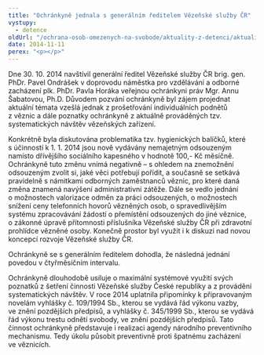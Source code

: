 ```yaml
---
title: "Ochránkyně jednala s generálním ředitelem Vězeňské služby ČR"
vystupy:
  - detence
oldUrl: "/ochrana-osob-omezenych-na-svobode/aktuality-z-detenci/aktuality-z-detenci-2014/ochrankyne-jednala-s-generalnim-reditelem-vezenske-sluzby-cr/"
date: 2014-11-11
perex: "<p></p>"
---
```


<!-- imported from the old website -->

<p>Dne 30. 10. 2014 navštívil generální ředitel Vězeňské služby ČR brig. gen. PhDr. Pavel Ondrášek v doprovodu náměstka pro vzdělávání a odborné zacházení plk. PhDr. Pavla Horáka veřejnou ochránkyni práv Mgr. Annu Šabatovou, Ph.D. Důvodem pozvání ochránkyně byl zájem projednat aktuální témata vzešlá jednak z prošetřování individuálních podnětů z věznic a dále poznatky ochránkyně z aktuálně prováděných tzv. systematických návštěv vězeňských zařízení.</p><p>Konkrétně byla diskutována problematika tzv. hygienických balíčků, které s účinností k 1. 1. 2014 jsou nově vydávány nemajetným odsouzeným namísto dřívějšího sociálního kapesného v hodnotě 100,- Kč měsíčně. Ochránkyně tuto změnu vnímá negativně – s ohledem na znemožnění odsouzeným zvolit si, jaké věci potřebují pořídit, a současně se setkává pravidelně s námitkami odborných zaměstnanců věznic, pro které daná změna znamená navýšení administrativní zátěže. Dále se vedlo jednání o možnostech valorizace odměn za práci odsouzených, o možnostech snížení ceny telefonních hovorů vězněných osob, o spravedlivějším systému zpracovávání žádostí o přemístění odsouzených do jiné věznice, o zákonné úpravě přítomnosti příslušníka Vězeňské služby ČR při zdravotní prohlídce vězněné osoby. Konečně prostor byl využit i k diskuzi nad novou koncepcí rozvoje Vězeňské služby ČR.</p><p>Ochránkyně se s generálním ředitelem dohodla, že následná jednání povedou v čtyřměsíčním intervalu.</p>Ochránkyně dlouhodobě usiluje o maximální systémové využití svých poznatků z šetření činnosti Vězeňské služby České republiky a z provádění systematických návštěv. V roce 2014 uplatnila připomínky k připravovaným novelám vyhlášky č. 109/1994 Sb., kterou se vydává řád výkonu vazby, ve znění pozdějších předpisů, a vyhlášky č. 345/1999 Sb., kterou se vydává řád výkonu trestu odnětí svobody, ve znění pozdějších předpisů. Tato činnost ochránkyně představuje i realizaci agendy národního preventivního mechanismu. Tedy úkolu působit preventivně proti špatnému zacházení ve věznicích.
